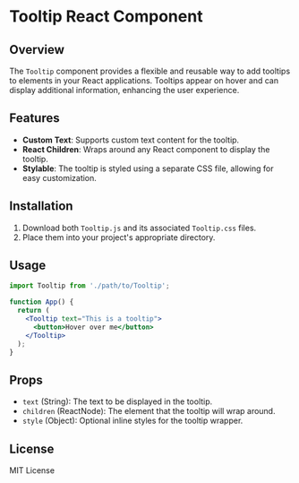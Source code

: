 # Tooltip React Component

## Overview

The `Tooltip` component provides a flexible and reusable way to add tooltips to elements in your React applications. Tooltips appear on hover and can display additional information, enhancing the user experience.

## Features

- **Custom Text**: Supports custom text content for the tooltip.
- **React Children**: Wraps around any React component to display the tooltip.
- **Stylable**: The tooltip is styled using a separate CSS file, allowing for easy customization.

## Installation

1. Download both `Tooltip.js` and its associated `Tooltip.css` files.
2. Place them into your project's appropriate directory.

## Usage

```jsx
import Tooltip from './path/to/Tooltip';

function App() {
  return (
    <Tooltip text="This is a tooltip">
      <button>Hover over me</button>
    </Tooltip>
  );
}
```

## Props

- `text` (String): The text to be displayed in the tooltip.
- `children` (ReactNode): The element that the tooltip will wrap around.
- `style` (Object): Optional inline styles for the tooltip wrapper.

## License

MIT License

